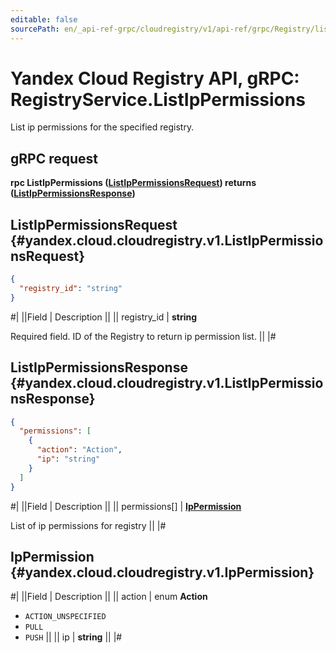```yaml
---
editable: false
sourcePath: en/_api-ref-grpc/cloudregistry/v1/api-ref/grpc/Registry/listIpPermissions.md
---
```


# Yandex Cloud Registry API, gRPC: RegistryService.ListIpPermissions

List ip permissions for the specified registry.

## gRPC request

**rpc ListIpPermissions ([ListIpPermissionsRequest](#yandex.cloud.cloudregistry.v1.ListIpPermissionsRequest)) returns ([ListIpPermissionsResponse](#yandex.cloud.cloudregistry.v1.ListIpPermissionsResponse))**

## ListIpPermissionsRequest {#yandex.cloud.cloudregistry.v1.ListIpPermissionsRequest}

```json
{
  "registry_id": "string"
}
```

#|
||Field | Description ||
|| registry_id | **string**

Required field. ID of the Registry to return ip permission list. ||
|#

## ListIpPermissionsResponse {#yandex.cloud.cloudregistry.v1.ListIpPermissionsResponse}

```json
{
  "permissions": [
    {
      "action": "Action",
      "ip": "string"
    }
  ]
}
```

#|
||Field | Description ||
|| permissions[] | **[IpPermission](#yandex.cloud.cloudregistry.v1.IpPermission)**

List of ip permissions for registry ||
|#

## IpPermission {#yandex.cloud.cloudregistry.v1.IpPermission}

#|
||Field | Description ||
|| action | enum **Action**

- `ACTION_UNSPECIFIED`
- `PULL`
- `PUSH` ||
|| ip | **string** ||
|#